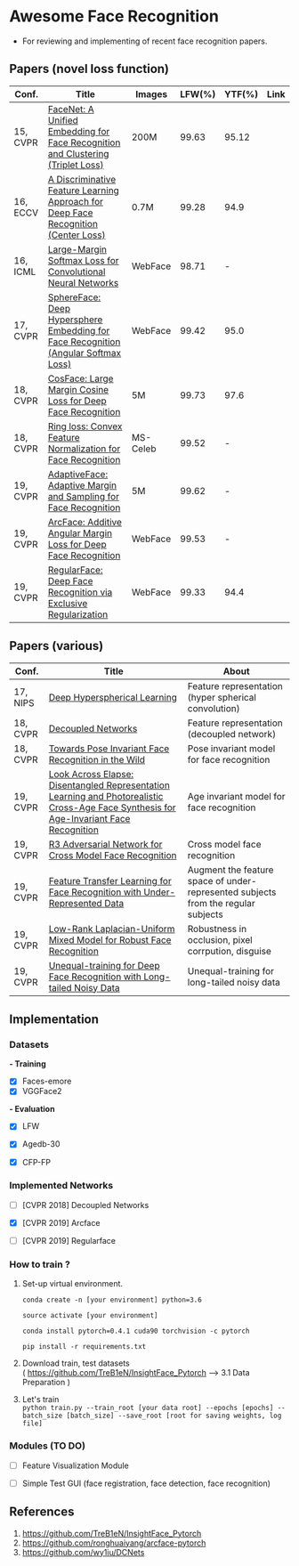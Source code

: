# Awesome Face Recognition

* For reviewing and implementing of recent face recognition papers.





## Papers (novel loss function)

| Conf.    | Title                                                        | Images   | LFW(%) | YTF(%) | Link |
| -------- | ------------------------------------------------------------ | -------- | ------ | ------ | ---- |
| 15, CVPR | [FaceNet: A Unified Embedding for Face Recognition and Clustering (Triplet Loss)](https://arxiv.org/abs/1503.03832) | 200M     | 99.63  | 95.12  |      |
| 16, ECCV | [A Discriminative Feature Learning Approach for Deep Face Recognition (Center Loss)](https://ydwen.github.io/papers/WenECCV16.pdf) | 0.7M     | 99.28  | 94.9   |      |
| 16, ICML | [Large-Margin Softmax Loss for Convolutional Neural Networks](https://arxiv.org/pdf/1612.02295.pdf) | WebFace  | 98.71  | -      |      |
| 17, CVPR | [SphereFace: Deep Hypersphere Embedding for Face Recognition (Angular Softmax Loss)](https://arxiv.org/pdf/1704.08063.pdf) | WebFace  | 99.42  | 95.0   |      |
| 18, CVPR | [CosFace: Large Margin Cosine Loss for Deep Face Recognition](https://arxiv.org/pdf/1801.09414.pdf) | 5M       | 99.73  | 97.6   |      |
| 18, CVPR | [Ring loss: Convex Feature Normalization for Face Recognition](https://arxiv.org/pdf/1803.00130.pdf) | MS-Celeb | 99.52  | -      |      |
| 19, CVPR | [AdaptiveFace: Adaptive Margin and Sampling for Face Recognition](http://www.cbsr.ia.ac.cn/users/xiangyuzhu/papers/2019adaptiveface.pdf) | 5M       | 99.62  | -      |      |
| 19, CVPR | [ArcFace: Additive Angular Margin Loss for Deep Face Recognition](https://arxiv.org/pdf/1801.07698.pdf) | WebFace  | 99.53  | -      |      |
| 19, CVPR | [RegularFace: Deep Face Recognition via Exclusive Regularization](http://mftp.mmcheng.net/Papers/19cvprRegularFace.pdf) | WebFace  | 99.33  | 94.4   |      |

  

  

## Papers (various)

| Conf.    | Title                                                        | About                                                        |
| -------- | ------------------------------------------------------------ | ------------------------------------------------------------ |
| 17, NIPS | [Deep Hyperspherical Learning](https://arxiv.org/pdf/1711.03189.pdf) | Feature representation (hyper spherical convolution)         |
| 18, CVPR | [Decoupled Networks](https://arxiv.org/pdf/1804.08071.pdf)   | Feature representation (decoupled network)                   |
| 18, CVPR | [Towards Pose Invariant Face Recognition in the Wild](http://openaccess.thecvf.com/content_cvpr_2018/papers/Zhao_Towards_Pose_Invariant_CVPR_2018_paper.pdf) | Pose invariant model for face recognition                    |
| 19, CVPR | [Look Across Elapse: Disentangled Representation Learning and Photorealistic Cross-Age Face Synthesis for Age-Invariant Face Recognition](https://arxiv.org/pdf/1809.00338.pdf) | Age invariant model for face recognition                     |
| 19, CVPR | [R3 Adversarial Network for Cross Model Face Recognition](http://openaccess.thecvf.com/content_CVPR_2019/papers/Chen_R3_Adversarial_Network_for_Cross_Model_Face_Recognition_CVPR_2019_paper.pdf) | Cross model face recognition                                 |
| 19, CVPR | [Feature Transfer Learning for Face Recognition with Under-Represented Data](http://cvlab.cse.msu.edu/pdfs/Yin_Yu_Sohn_Liu_Chandraker_CVPR2019.pdf) | Augment the feature space of under-represented subjects from the regular subjects |
| 19, CVPR | [Low-Rank Laplacian-Uniform Mixed Model for Robust Face Recognition](http://openaccess.thecvf.com/content_CVPR_2019/papers/Dong_Low-Rank_Laplacian-Uniform_Mixed_Model_for_Robust_Face_Recognition_CVPR_2019_paper.pdf) | Robustness in occlusion, pixel corrpution, disguise          |
| 19, CVPR | [Unequal-training for Deep Face Recognition with Long-tailed Noisy Data](http://openaccess.thecvf.com/content_CVPR_2019/papers/Zhong_Unequal-Training_for_Deep_Face_Recognition_With_Long-Tailed_Noisy_Data_CVPR_2019_paper.pdf) | Unequal-training for long-tailed noisy data                  |

  




## Implementation 

### Datasets

**- Training**
- [x] Faces-emore
- [x] VGGFace2  

**- Evaluation**
- [x] LFW
- [x] Agedb-30
- [x] CFP-FP



### Implemented Networks

- [ ] [CVPR 2018] Decoupled Networks
- [x] [CVPR 2019] Arcface 
- [ ] [CVPR 2019] Regularface



### How to train ?

1. Set-up virtual environment.  

   ```
   conda create -n [your environment] python=3.6
   
   source activate [your environment]
   
   conda install pytorch=0.4.1 cuda90 torchvision -c pytorch
   
   pip install -r requirements.txt
   ```

      
   

2. Download train, test datasets  
   ( https://github.com/TreB1eN/InsightFace_Pytorch —> 3.1 Data Preparation )  

3. Let's train  
   `python train.py --train_root [your data root] --epochs [epochs] --batch_size [batch_size] --save_root [root for saving weights, log file]`



### Modules (TO DO)

- [ ] Feature Visualization Module
- [ ] Simple Test GUI (face registration, face detection, face recognition)





## References

1. <https://github.com/TreB1eN/InsightFace_Pytorch>
2. https://github.com/ronghuaiyang/arcface-pytorch
3. https://github.com/wy1iu/DCNets

